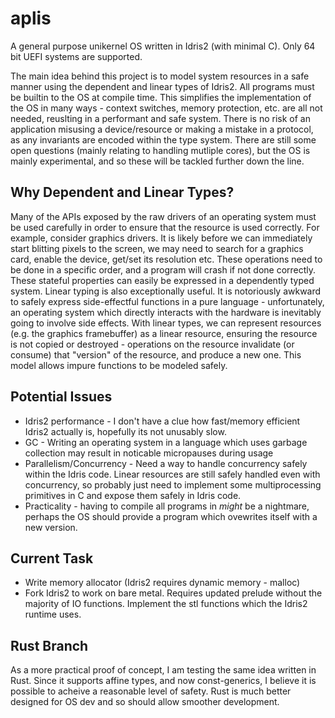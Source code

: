 # aplis


A general purpose unikernel OS written in Idris2 (with minimal C). Only 64 bit UEFI systems are supported.


The main idea behind this project is to model system resources in a safe manner using the dependent and linear types of Idris2. All programs must be builtin to the OS at compile time. This simplifies the implementation of the OS in many ways - context switches, memory protection, etc. are all not needed, reuslting in a performant and safe system. There is no risk of an application misusing a device/resource or making a mistake in a protocol, as any invariants are encoded within the type system. There are still some open questions (mainly relating to handling mutliple cores), but the OS is mainly experimental, and so these will be tackled further down the line.


## Why Dependent and Linear Types?

Many of the APIs exposed by the raw drivers of an operating system must be used carefully in order to ensure that the resource is used correctly. For example, consider graphics drivers. It is likely before we can immediately start blitting pixels to the screen, we may need to search for a graphics card, enable the device, get/set its resolution etc. These operations need to be done in a specific order, and a program will crash if not done correctly. These stateful properties can easily be expressed in a dependently typed system. Linear typing is also exceptionally useful. It is notoriously awkward to safely express side-effectful functions in a pure language - unfortunately, an operating system which directly interacts with the hardware is inevitably going to involve side effects. With linear types, we can represent resources (e.g. the graphics framebuffer) as a linear resource, ensuring the resource is not copied or destroyed - operations on the resource invalidate (or consume) that "version" of the resource, and produce a new one. This model allows impure functions to be modeled safely.

## Potential Issues

- Idris2 performance - I don't have a clue how fast/memory efficient Idris2 actually is, hopefully its not unusably slow.
- GC - Writing an operating system in a language which uses garbage collection may result in noticable micropauses during usage
- Parallelism/Concurrency - Need a way to handle concurrency safely within the Idris code. Linear resources are still safely handled even with concurrency, so probably just need to implement some multiprocessing primitives in C and expose them safely in Idris code.
- Practicality - having to compile all programs in _might_ be a nightmare, perhaps the OS should provide a program which ovewrites itself with a new version.


## Current Task

- Write memory allocator (Idris2 requires dynamic memory - malloc)
- Fork Idris2 to work on bare metal. Requires updated prelude without the majority of IO functions. Implement the stl functions which the Idris2 runtime uses.


## Rust Branch

As a more practical proof of concept, I am testing the same idea written in Rust. Since it supports affine types, and now const-generics, I believe it is possible to acheive a reasonable level of safety. Rust is much better designed for OS dev and so should allow smoother development.

